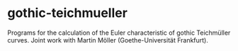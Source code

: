 # gothic-teichmueller
Programs for the calculation of the Euler characteristic of gothic Teichmüller curves.
Joint work with Martin Möller (Goethe-Universität Frankfurt).

